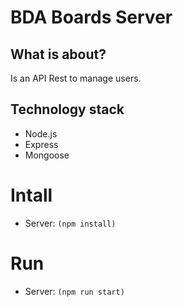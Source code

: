 # BDA Boards Server

## What is about?

Is an API Rest to manage users.

## Technology stack

- Node.js
- Express
- Mongoose

# Intall

- Server: `(npm install)`

# Run

- Server: `(npm run start)`
